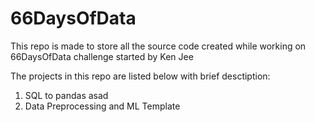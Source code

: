 # 66DaysOfData
This repo is made to store all the source code created while working on 66DaysOfData challenge started by Ken Jee

The projects in this repo are listed below with brief desctiption:
1. SQL to pandas
asad
2. Data Preprocessing and ML Template

